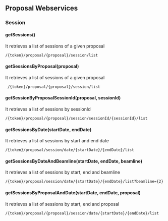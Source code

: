 ## Proposal Webservices

### Session

#### getSessions()
It retrieves a list of sessions of a given proposal 
```
/{token}/proposal/{proposal}/session/list
```

#### getSessionsByProposal(proposal)
It retrieves a list of sessions of a given proposal 
```
 /{token}/proposal/{proposal}/session/list
``` 

#### getSessionByProposalSessionId(proposal, sessionId)
It retrieves a list of sessions by sessionId
``` 
/{token}/proposal/{proposal}/session/sessionId/{sessionId}/list
```

#### getSessionsByDate(startDate, endDate)
It retrieves a list of sessions by start and end date 
```
/{token}/proposal/session/date/{startDate}/{endDate}/list
```

#### getSessionsByDateAndBeamline(startDate, endDate, beamline)
It retrieves a list of sessions by start, end and beamline 
```
/{token}/proposal/session/date/{startDate}/{endDate}/list?beamline={2}
```

#### getSessionsByProposalAndDate(startDate, endDate, proposal)
It retrieves a list of sessions by start, end and proposal 
```
/{token}/proposal/{proposal}/session/date/{startDate}/{endDate}/list
```


 